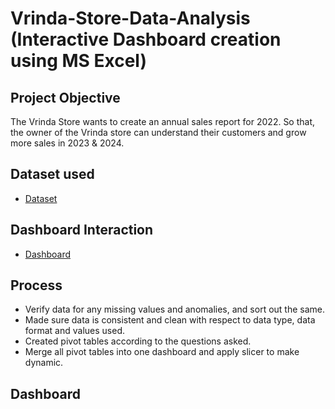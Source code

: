 # Vrinda-Store-Data-Analysis (Interactive Dashboard creation using MS Excel)
## Project Objective
The Vrinda Store wants to create an annual sales report for 2022. So that, the owner of the Vrinda store can understand their customers and grow more sales in 2023 & 2024.

## Dataset used
- <a href="https://github.com/Pooja2005-a/Excel-Project/blob/main/Vrinda%20Store%20Data%20Analysis.xlsx"> Dataset</a>

 
## Dashboard Interaction 
- <a href="https://github.com/Pooja2005-a/Excel-Project/blob/main/ExcelProject1SS.jpg"> Dashboard</a>


## Process
- Verify data for any missing values and anomalies, and sort out the same.
- Made sure data is consistent and clean with respect to data type, data format and values used.
- Created pivot tables according to the questions asked.
- Merge all pivot tables into one dashboard and apply slicer to make dynamic.

## Dashboard

 



